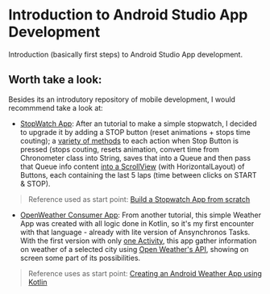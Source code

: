 # Introduction to Android Studio App Development
Introduction (basically first steps) to Android Studio App development.

## Worth take a look:

Besides its an introdutory repository of mobile development, I would recommmend take a look at:

- [StopWatch App](/StopWatch/app/src/main): After an tutorial to make a simple stopwatch, I decided to upgrade it by adding a STOP button (reset animations + stops time couting); a [variety of methods](/StopWatch/app/src/main/java/com/example/myapplication/StopWatch.java) to each action when Stop Button is pressed (stops couting, resets animation, convert time from Chronometer class into String, saves that into a Queue and then pass that Queue info content [into a ScrollView](https://gist.github.com/thiagojacinto/06ac72c9239162432c4ab8a083d855b8) (with HorizontalLayout) of Buttons, each containing the last 5 laps (time between clicks on START & STOP). 
> Reference used as start point: [Build a Stopwatch App from scratch](https://youtu.be/gqn7HqTnOPA)

- [OpenWeather Consumer App](/OpenWeatherConsumerApp/app/src/main): From another tutorial, this simple Weather App was created with all logic done in Kotlin, so it's my first encounter with that language - already with lite version of Ansynchronos Tasks. With the first version with only [one Activity](/OpenWeatherConsumerApp/app/src/main/java/com/example/openweatherconsumerapp/MainActivity.kt), this app gather information on weather of a selected city using [Open Weather's API](https://api.openweathermap.org), showing on screen some part of its possibilities.
> Reference uses as start point: [Creating an Android Weather App using Kotlin](https://www.androdocs.com/tutorials/creating-an-android-weather-app-using-kotlin.html)
